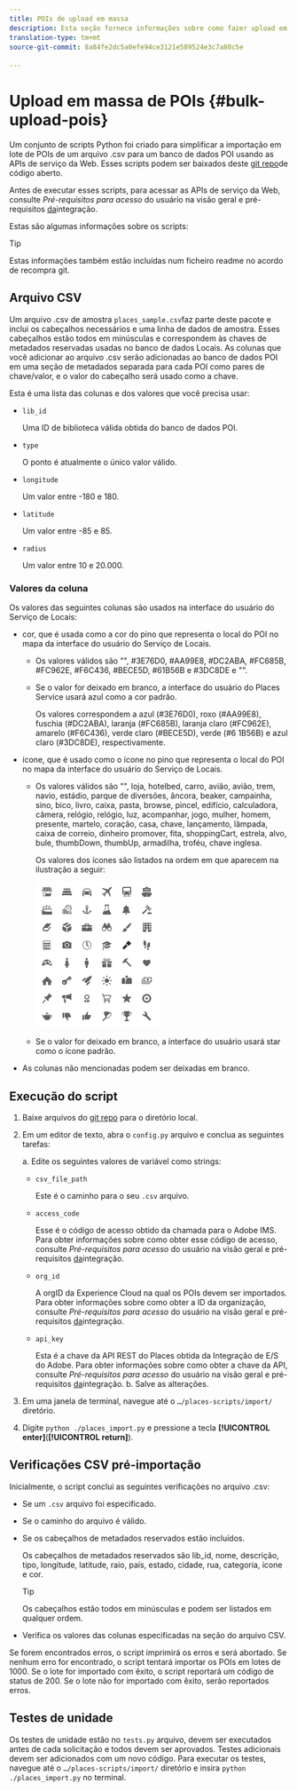 ```yaml
---
title: POIs de upload em massa
description: Esta seção fornece informações sobre como fazer upload em massa dos POIs.
translation-type: tm+mt
source-git-commit: 8a84fe2dc5a0efe94ce3121e589524e3c7a80c5e

---
```



# Upload em massa de POIs {#bulk-upload-pois}

Um conjunto de scripts Python foi criado para simplificar a importação em lote de POIs de um arquivo .csv para um banco de dados POI usando as APIs de serviço da Web. Esses scripts podem ser baixados deste [git repo](https://github.com/adobe/places-scripts)de código aberto.

Antes de executar esses scripts, para acessar as APIs de serviço da Web, consulte *Pré-requisitos para acesso* do usuário na visão geral e pré-requisitos [da](/help/web-service-api/adobe-i-o-integration.md)integração.

Estas são algumas informações sobre os scripts:

>[!TIP]
>
>Estas informações também estão incluídas num ficheiro readme no acordo de recompra [](https://github.com/adobe/places-scripts)git.

## Arquivo CSV

Um arquivo .csv de amostra `places_sample.csv`faz parte deste pacote e inclui os cabeçalhos necessários e uma linha de dados de amostra. Esses cabeçalhos estão todos em minúsculas e correspondem às chaves de metadados reservadas usadas no banco de dados Locais. As colunas que você adicionar ao arquivo .csv serão adicionadas ao banco de dados POI em uma seção de metadados separada para cada POI como pares de chave/valor, e o valor do cabeçalho será usado como a chave.

Esta é uma lista das colunas e dos valores que você precisa usar:

* `lib_id`

   Uma ID de biblioteca válida obtida do banco de dados POI.

* `type`

   O ponto é atualmente o único valor válido.

* `longitude`

   Um valor entre -180 e 180.

* `latitude`

   Um valor entre -85 e 85.

* `radius`

   Um valor entre 10 e 20.000.

### Valores da coluna

Os valores das seguintes colunas são usados na interface do usuário do Serviço de Locais:

* cor, que é usada como a cor do pino que representa o local do POI no mapa da interface do usuário do Serviço de Locais.
   * Os valores válidos são &quot;&quot;, #3E76D0, #AA99E8, #DC2ABA, #FC685B, #FC962E, #F6C436, #BECE5D, #61B56B e #3DC8DE e &quot;&quot;.
   * Se o valor for deixado em branco, a interface do usuário do Places Service usará azul como a cor padrão.

      Os valores correspondem a azul (#3E76D0), roxo (#AA99E8), fuschia (#DC2ABA), laranja (#FC685B), laranja claro (#FC962E), amarelo (#F6C436), verde claro (#BECE5D), verde (#6 1B56B) e azul claro (#3DC8DE), respectivamente.

* ícone, que é usado como o ícone no pino que representa o local do POI no mapa da interface do usuário do Serviço de Locais.

   * Os valores válidos são &quot;&quot;, loja, hotelbed, carro, avião, avião, trem, navio, estádio, parque de diversões, âncora, beaker, campainha, sino, bico, livro, caixa, pasta, browse, pincel, edifício, calculadora, câmera, relógio, relógio, luz, acompanhar, jogo, mulher, homem, presente, martelo, coração, casa, chave, lançamento, lâmpada, caixa de correio, dinheiro promover, fita, shoppingCart, estrela, alvo, bule, thumbDown, thumbUp, armadilha, troféu, chave inglesa.

      Os valores dos ícones são listados na ordem em que aparecem na ilustração a seguir:

      ![ícones na interface do usuário](/help/assets/UI_icons.png)

   * Se o valor for deixado em branco, a interface do usuário usará star como o ícone padrão.

* As colunas não mencionadas podem ser deixadas em branco.

## Execução do script

1. Baixe arquivos do [git repo](https://github.com/adobe/places-scripts) para o diretório local.
1. Em um editor de texto, abra o `config.py` arquivo e conclua as seguintes tarefas:

   a. Edite os seguintes valores de variável como strings:

   * `csv_file_path`

      Este é o caminho para o seu `.csv` arquivo.

   * `access_code`

      Esse é o código de acesso obtido da chamada para o Adobe IMS. Para obter informações sobre como obter esse código de acesso, consulte *Pré-requisitos para acesso* do usuário na visão geral e pré-requisitos [da](/help/web-service-api/adobe-i-o-integration.md)integração.

   * `org_id`

      A orgID da Experience Cloud na qual os POIs devem ser importados. Para obter informações sobre como obter a ID da organização, consulte *Pré-requisitos para acesso* do usuário na visão geral e pré-requisitos [da](/help/web-service-api/adobe-i-o-integration.md)integração.

   * `api_key`

      Esta é a chave da API REST do Places obtida da Integração de E/S do Adobe. Para obter informações sobre como obter a chave da API, consulte *Pré-requisitos para acesso* do usuário na visão geral e pré-requisitos [da](/help/web-service-api/adobe-i-o-integration.md)integração.
   b. Salve as alterações.

1. Em uma janela de terminal, navegue até o `…/places-scripts/import/` diretório.
1. Digite `python ./places_import.py` e pressione a tecla **[!UICONTROL enter]**(**[!UICONTROL return]**).


## Verificações CSV pré-importação

Inicialmente, o script conclui as seguintes verificações no arquivo .csv:

* Se um `.csv` arquivo foi especificado.
* Se o caminho do arquivo é válido.
* Se os cabeçalhos de metadados reservados estão incluídos.

   Os cabeçalhos de metadados reservados são lib_id, nome, descrição, tipo, longitude, latitude, raio, país, estado, cidade, rua, categoria, ícone e cor.

   >[!TIP]
   >
   >Os cabeçalhos estão todos em minúsculas e podem ser listados em qualquer ordem.

* Verifica os valores das colunas especificadas na seção do arquivo CSV.

Se forem encontrados erros, o script imprimirá os erros e será abortado. Se nenhum erro for encontrado, o script tentará importar os POIs em lotes de 1000. Se o lote for importado com êxito, o script reportará um código de status de 200. Se o lote não for importado com êxito, serão reportados erros.

## Testes de unidade

Os testes de unidade estão no `tests.py` arquivo, devem ser executados antes de cada solicitação e todos devem ser aprovados. Testes adicionais devem ser adicionados com um novo código. Para executar os testes, navegue até o `…/places-scripts/import/` diretório e insira `python ./places_import.py` no terminal.
